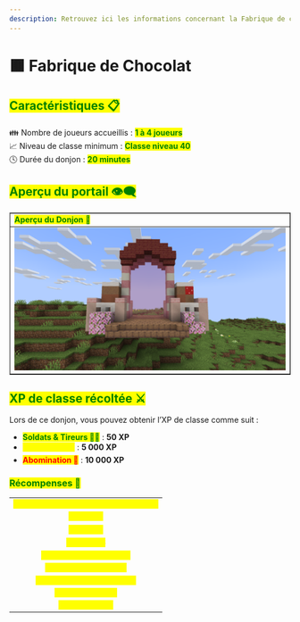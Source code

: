 ```yaml
---
description: Retrouvez ici les informations concernant la Fabrique de chocolat
---
```


# 🟫 Fabrique de Chocolat

## <mark style="color:green;"> Caractéristiques 📋</mark>

👪 Nombre de joueurs accueillis : <mark style="color:green;">**1 à 4 joueurs**</mark>  
📈 Niveau de classe minimum : <mark style="color:green;">**Classe niveau 40**</mark>  
🕓 Durée du donjon : <mark style="color:green;">**20 minutes**</mark>  

## <mark style="color:green;"> Aperçu du portail 👁‍🗨</mark>

<table border="1" cellspacing="0" cellpadding="6">
  <tr>
    <td><mark style="color:green;"><strong>Aperçu du Donjon 📸</strong></mark></td>
  </tr>
  <tr>
    <td><img src="../../.gitbook/assets/Les_Donjons/Portail/Event/FabriqueChocolat.png" alt=""></figure></td>
  </tr>
</table>

## <mark style="color:green;"> XP de classe récoltée ⚔</mark>

Lors de ce donjon, vous pouvez obtenir l’XP de classe comme suit :  

* <mark style="color:green;"><strong>Soldats & Tireurs 🧟‍♂️</strong></mark> : **50 XP**  
* <mark style="color:yellow;"><strong>Dinosaures 👽</strong></mark> : **5 000 XP**  
* <mark style="color:red;"><strong>Abomination 🐉</strong></mark> : **10 000 XP**

### <mark style="color:green;">Récompenses 🎁</mark>

|                                                                                         |
|:---------------------------------------------------------------------------------------:|
| <mark style="color:yellow;"><strong>Parchemin de la Fabrique de Chocolat</strong></mark> |
| <mark style="color:yellow;"><strong>40 000 💲</strong></mark>                            |
| <mark style="color:yellow;"><strong>60 000 💲</strong></mark>                            |
| <mark style="color:yellow;"><strong>100 000 💲</strong></mark>                           |
| <mark style="color:yellow;"><strong>2 Tablettes de chocolat</strong></mark>         |
| <mark style="color:yellow;"><strong>2 Bonbons à l'orange</strong></mark>              |
| <mark style="color:yellow;"><strong>Œuf de familier de Pâques</strong></mark>            |
| <mark style="color:yellow;"><strong>5 000 XP classe</strong></mark>                  |
| <mark style="color:yellow;"><strong>Clé de Pâques</strong></mark>                   |
